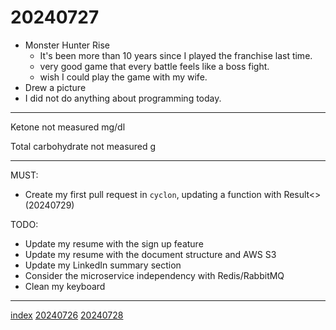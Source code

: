 <head><meta name="viewport" content="width=device-width, initial-scale=1.0, user-scalable=yes" /><meta charset="UTF-8"></head>

# 20240727

- Monster Hunter Rise
	- It\'s been more than 10 years since I played the franchise last time.
	- very good game that every battle feels like a boss fight.
	- wish I could play the game with my wife.
- Drew a picture
- I did not do anything about programming today.

---

Ketone not measured mg/dl

Total carbohydrate not measured g

---

MUST:

- Create my first pull request in `cyclon`, updating a function with Result<> (20240729)

TODO:

- Update my resume with the sign up feature
- Update my resume with the document structure and AWS S3
- Update my LinkedIn summary section
- Consider the microservice independency with Redis/RabbitMQ
- Clean my keyboard

---

[index](../../index.html)
[20240726](20240726.html)
[20240728](20240728.html)
